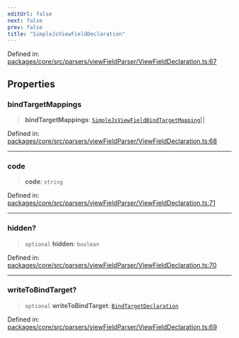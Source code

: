 ```yaml
---
editUrl: false
next: false
prev: false
title: "SimpleJsViewFieldDeclaration"
---
```


Defined in: [packages/core/src/parsers/viewFieldParser/ViewFieldDeclaration.ts:67](https://github.com/mProjectsCode/obsidian-meta-bind-plugin/blob/6e87907d27dd07b6437b63c980b11d2bfef62599/packages/core/src/parsers/viewFieldParser/ViewFieldDeclaration.ts#L67)

## Properties

### bindTargetMappings

> **bindTargetMappings**: [`SimpleJsViewFieldBindTargetMapping`](/obsidian-meta-bind-plugin-docs/api/interfaces/simplejsviewfieldbindtargetmapping/)[]

Defined in: [packages/core/src/parsers/viewFieldParser/ViewFieldDeclaration.ts:68](https://github.com/mProjectsCode/obsidian-meta-bind-plugin/blob/6e87907d27dd07b6437b63c980b11d2bfef62599/packages/core/src/parsers/viewFieldParser/ViewFieldDeclaration.ts#L68)

***

### code

> **code**: `string`

Defined in: [packages/core/src/parsers/viewFieldParser/ViewFieldDeclaration.ts:71](https://github.com/mProjectsCode/obsidian-meta-bind-plugin/blob/6e87907d27dd07b6437b63c980b11d2bfef62599/packages/core/src/parsers/viewFieldParser/ViewFieldDeclaration.ts#L71)

***

### hidden?

> `optional` **hidden**: `boolean`

Defined in: [packages/core/src/parsers/viewFieldParser/ViewFieldDeclaration.ts:70](https://github.com/mProjectsCode/obsidian-meta-bind-plugin/blob/6e87907d27dd07b6437b63c980b11d2bfef62599/packages/core/src/parsers/viewFieldParser/ViewFieldDeclaration.ts#L70)

***

### writeToBindTarget?

> `optional` **writeToBindTarget**: [`BindTargetDeclaration`](/obsidian-meta-bind-plugin-docs/api/interfaces/bindtargetdeclaration/)

Defined in: [packages/core/src/parsers/viewFieldParser/ViewFieldDeclaration.ts:69](https://github.com/mProjectsCode/obsidian-meta-bind-plugin/blob/6e87907d27dd07b6437b63c980b11d2bfef62599/packages/core/src/parsers/viewFieldParser/ViewFieldDeclaration.ts#L69)
